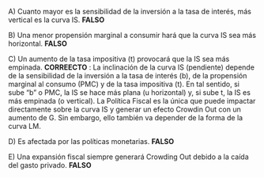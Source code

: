 A) Cuanto mayor es la sensibilidad de la inversión a la tasa de interés, más vertical es la curva IS.
 **FALSO**
	
B) Una menor propensión marginal a consumir hará que la curva IS sea más horizontal.
 **FALSO**

C) Un aumento de la tasa impositiva (t) provocará que la IS sea más empinada.
 **CORREECTO** : La inclinación de la curva IS (pendiente) depende de la sensibilidad de la inversión a la tasa de interés (b), de la propensión marginal al consumo (PMC) y de la tasa impositiva (t). En tal sentido, si sube “b” o PMC, la IS se hace más plana (u horizontal) y, si sube t, la IS es más empinada (o vertical). La Política Fiscal es la única que puede impactar directamente sobre la curva IS y generar un efecto Crowdin Out con un aumento de G. Sin embargo, ello también va depender de la forma de la curva LM.
	
D) Es afectada por las políticas monetarias.
 **FALSO**
 
E) Una expansión fiscal siempre generará Crowding Out debido a la caída del gasto privado.
 **FALSO**
